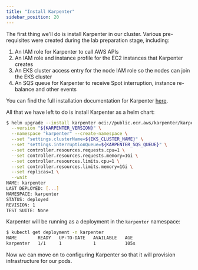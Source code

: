 ```yaml
---
title: "Install Karpenter"
sidebar_position: 20
---
```


The first thing we'll do is install Karpenter in our cluster. Various pre-requisites were created during the lab preparation stage, including:

1. An IAM role for Karpenter to call AWS APIs
2. An IAM role and instance profile for the EC2 instances that Karpenter creates
3. An EKS cluster access entry for the node IAM role so the nodes can join the EKS cluster
4. An SQS queue for Karpenter to receive Spot interruption, instance re-balance and other events

You can find the full installation documentation for Karpenter [here](https://karpenter.sh/docs/getting-started/getting-started-with-karpenter/).

All that we have left to do is install Karpenter as a helm chart:

```bash
$ helm upgrade --install karpenter oci://public.ecr.aws/karpenter/karpenter \
  --version "${KARPENTER_VERSION}" \
  --namespace "karpenter" --create-namespace \
  --set "settings.clusterName=${EKS_CLUSTER_NAME}" \
  --set "settings.interruptionQueue=${KARPENTER_SQS_QUEUE}" \
  --set controller.resources.requests.cpu=1 \
  --set controller.resources.requests.memory=1Gi \
  --set controller.resources.limits.cpu=1 \
  --set controller.resources.limits.memory=1Gi \
  --set replicas=1 \
  --wait
NAME: karpenter
LAST DEPLOYED: [...]
NAMESPACE: karpenter
STATUS: deployed
REVISION: 1
TEST SUITE: None
```

Karpenter will be running as a deployment in the `karpenter` namespace:

```bash
$ kubectl get deployment -n karpenter
NAME        READY   UP-TO-DATE   AVAILABLE   AGE
karpenter   1/1     1            1           105s
```

Now we can move on to configuring Karpenter so that it will provision infrastructure for our pods.

